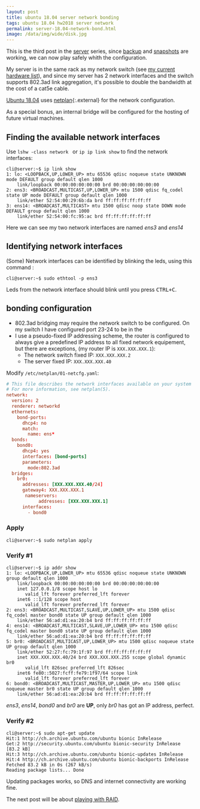 ```yaml
---
layout: post
title: ubuntu 18.04 server network bonding
tags: ubuntu 18.04 hw2018 server network
permalink: server-18.04-network-bond.html
image: /data/img/wide/disk.jpg
---
```


This is the third post in the [server](/tag/server.html) series, since 
[backup](server-18.04-backup-rsync.html) and
[snapshots](ubuntu-18.04-snapper-use.html) are working, we can now play safely
whith the configuration.

My server is in the same rack as my network switch (see
[my current hardware list](/tag/hw2018.html)), and since my server has 2 network
interfaces and the switch supports 802.3ad link aggregation, it's possible to
double the bandwidth at the cost of a cat5e cable.

[Ubuntu 18.04](/tag/18.04.html) uses [netplan](https://netplan.io/){:.external}
for the network configuration.

As a special bonus, an internal bridge will be configured for the hosting of
future virtual machines.

## Finding the available network interfaces
Use `lshw -class network ` or `ip ip link show` to find the network interfaces:
```console
cli@server:~$ ip link show
1: lo: <LOOPBACK,UP,LOWER_UP> mtu 65536 qdisc noqueue state UNKNOWN mode DEFAULT group default qlen 1000
    link/loopback 00:00:00:00:00:00 brd 00:00:00:00:00:00
2: ens3: <BROADCAST,MULTICAST,UP,LOWER_UP> mtu 1500 qdisc fq_codel state UP mode DEFAULT group default qlen 1000
    link/ether 52:54:00:29:6b:da brd ff:ff:ff:ff:ff:ff
3: ens14: <BROADCAST,MULTICAST> mtu 1500 qdisc noop state DOWN mode DEFAULT group default qlen 1000
    link/ether 52:54:00:fc:95:ac brd ff:ff:ff:ff:ff:ff
```
Here we can see my two network interfaces are named *ens3* and *ens14*

## Identifying network interfaces
(Some) Network interfaces can be identified by blinking the leds, using this
command :
```console
cli@server:~$ sudo ethtool -p ens3
```
Leds from the network interface should blink until you press <kbd>CTRL+C</kbd>.

## bonding configuration
- 802.3ad bridging may require the network switch to be configured. On my switch
I have configured port 23-24 to be in the 
- I use a pseudo-fixed IP addressing scheme, the router is configured to always
give a predefined IP address to all fixed network equipement, but there are 
exceptions, (my router IP is `XXX.XXX.XXX.1`):
  - The network switch fixed IP: `XXX.XXX.XXX.2`
  - The server fixed IP: `XXX.XXX.XXX.40`

Modify `/etc/netplan/01-netcfg.yaml`:

```conf
# This file describes the network interfaces available on your system
# For more information, see netplan(5).
network:
  version: 2
  renderer: networkd
  ethernets:
    bond-ports:
      dhcp4: no
      match:
        name: ens*
  bonds:
    bond0:
      dhcp4: yes
      interfaces: [bond-ports]
      parameters:
        mode:802.3ad
  bridges:
    br0:
      addresses: [XXX.XXX.XXX.40/24]
      gateway4: XXX.XXX.XXX.1
       nameservers:
            addresses: [XXX.XXX.XXX.1]
      interfaces:
        - bond0
```
### Apply
```console
cli@server:~$ sudo netplan apply
```

### Verify #1
```console
cli@server:~$ ip addr show
1: lo: <LOOPBACK,UP,LOWER_UP> mtu 65536 qdisc noqueue state UNKNOWN group default qlen 1000
    link/loopback 00:00:00:00:00:00 brd 00:00:00:00:00:00
    inet 127.0.0.1/8 scope host lo
       valid_lft forever preferred_lft forever
    inet6 ::1/128 scope host 
       valid_lft forever preferred_lft forever
2: ens3: <BROADCAST,MULTICAST,SLAVE,UP,LOWER_UP> mtu 1500 qdisc fq_codel master bond0 state UP group default qlen 1000
    link/ether 56:ad:d1:ea:20:b4 brd ff:ff:ff:ff:ff:ff
4: ens14: <BROADCAST,MULTICAST,SLAVE,UP,LOWER_UP> mtu 1500 qdisc fq_codel master bond0 state UP group default qlen 1000
    link/ether 56:ad:d1:ea:20:b4 brd ff:ff:ff:ff:ff:ff
5: br0: <BROADCAST,MULTICAST,UP,LOWER_UP> mtu 1500 qdisc noqueue state UP group default qlen 1000
    link/ether 52:27:fc:79:1f:97 brd ff:ff:ff:ff:ff:ff
    inet XXX.XXX.XXX.40/24 brd XXX.XXX.XXX.255 scope global dynamic br0
       valid_lft 826sec preferred_lft 826sec
    inet6 fe80::5027:fcff:fe79:1f97/64 scope link 
       valid_lft forever preferred_lft forever
6: bond0: <BROADCAST,MULTICAST,MASTER,UP,LOWER_UP> mtu 1500 qdisc noqueue master br0 state UP group default qlen 1000
    link/ether 56:ad:d1:ea:20:b4 brd ff:ff:ff:ff:ff:ff
```

*ens3*, *ens14*, *bond0* and *br0* are **UP**, only *br0* has got an IP address, perfect.

### Verify #2

```console
cli@server:~$ sudo apt-get update
Hit:1 http://ch.archive.ubuntu.com/ubuntu bionic InRelease
Get:2 http://security.ubuntu.com/ubuntu bionic-security InRelease [83.2 kB]
Hit:3 http://ch.archive.ubuntu.com/ubuntu bionic-updates InRelease                 
Hit:4 http://ch.archive.ubuntu.com/ubuntu bionic-backports InRelease                
Fetched 83.2 kB in 0s (267 kB/s)                                                    
Reading package lists... Done
```

Updating packages works, so DNS and internet connectivity are working fine.


The next post will be about [playing with RAID](server-18.04-playing-with-raid.html).

